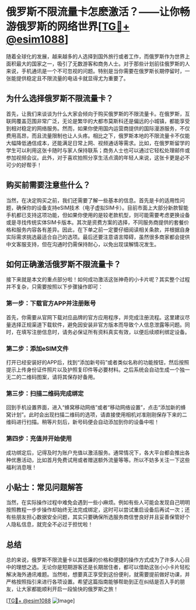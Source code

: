 # 俄罗斯不限流量卡怎麽激活？——让你畅游俄罗斯的网络世界[[TG💪+ @esim1088](https://t.me/s/esim1088)]

随着全球化的发展，越来越多的人选择到国外旅行或者工作，而俄罗斯作为世界上面积最大的国家之一，吸引了无数游客和商务人士。对于那些计划前往俄罗斯的人来说，手机通讯是一个不可忽视的问题。特别是当你需要在俄罗斯长期停留时，一张能提供稳定且不限流量的电话卡就显得尤为重要了。

## 为什么选择俄罗斯不限流量卡？

首先，让我们来谈谈为什么大家会倾向于购买俄罗斯的不限流量卡。在俄罗斯，互联网覆盖范围非常广泛，无论是繁华的大都市莫斯科还是偏远的小城镇，都能享受到相对稳定的网络服务。然而，如果你使用国内运营商提供的国际漫游服务，不仅费用高昂，而且流量限制也让人头疼。相比之下，俄罗斯本地的不限流量卡不仅能大幅降低通信成本，还能满足日常上网、视频通话等需求。比如，在俄罗斯留学的学生可以利用这张卡随时与家人保持联系；商务人士也可以通过它轻松处理邮件或参加视频会议。此外，对于喜欢拍照分享生活点滴的年轻人来说，这张卡更是必不可少的好帮手！

## 购买前需要注意些什么？

当然，在决定购买之前，我们还需要了解一些基本的信息。首先是卡的适用性问题，确保你的设备支持eSIM技术（电子虚拟SIM卡）。目前市面上大部分新款智能手机都已支持这项功能，但如果你使用的是较老款机型，则可能需要考虑更换设备或是寻找传统实体SIM卡版本。其次是资费方案的选择，不同服务商提供的套餐价格和服务内容各有差异。因此，在下单之前一定要仔细阅读相关条款，并根据自身实际需求挑选最适合自己的选项。最后还要注意语言障碍，虽然很多商家都会提供中文客服支持，但在沟通时仍需保持耐心，以免出现误解情况发生。

## 如何正确激活俄罗斯不限流量卡？

接下来就是本文的重点部分啦！如何成功激活这张神奇的小卡片呢？其实整个过程并不复杂，只需要按照以下步骤操作即可：

### 第一步：下载官方APP并注册账号

首先，你需要从官网下载对应品牌的官方应用程序，并完成注册流程。这里建议尽量选择正规渠道下载软件，避免因安装非官方版本而导致个人信息泄露等问题。同时，在填写注册信息时，请务必保证所有资料真实有效，以便后续顺利绑定设备。

### 第二步：添加eSIM文件

打开已经安装好的APP后，找到“添加新号码”或者类似名称的功能按钮，然后按照提示上传身份证件照片以及护照复印件等必要材料。之后系统会自动生成一个独一无二的二维码图案，请将其保存好备用。

### 第三步：扫描二维码完成绑定

回到手机设置界面，进入“蜂窝移动网络”或者“移动网络设置”，点击“添加新的蜂窝计划”。此时会出现扫描二维码的选项，请直接使用相机对准刚刚保存下来的二维码进行扫描。稍等片刻后，新号码便会自动添加到你的设备中啦！

### 第四步：充值并开始使用

成功绑定后，记得及时为账户充值以激活服务。通常情况下，各大平台都会推出各种优惠活动，比如首月免费试用或者赠送额外流量等等。所以不妨多关注一下这些福利消息哦！

## 小贴士：常见问题解答

当然，在实际操作过程中难免会遇到一些小麻烦。例如有些人可能会发现自己明明按照教程一步步操作却始终无法完成绑定，这时可以尝试重启设备后再试一次；还有些朋友担心数据安全问题，其实只要确保所选服务商信誉良好并且妥善保管好个人隐私信息，就完全不必过于担忧啦！

## 总结

总的来说，俄罗斯不限流量卡以其低廉的价格和便捷的操作方式成为了许多人心目中的理想之选。无论你是短期游客还是长期居住者，都可以借助这张小小卡片轻松解决海外通讯难题。当然啦，想要真正享受到这份便利，就需要提前做好功课，并严格按照指引来进行各项设置。希望这篇指南能够帮助到正在纠结是否入手的朋友，让大家都能顺利开启一段愉快的俄罗斯之旅！

[[TG💪+ @esim1088](https://t.me/s/esim1088) ![Image](https://i.postimg.cc/4NQfJmqS/Snipaste-2025-05-13-00-14-12.png)]